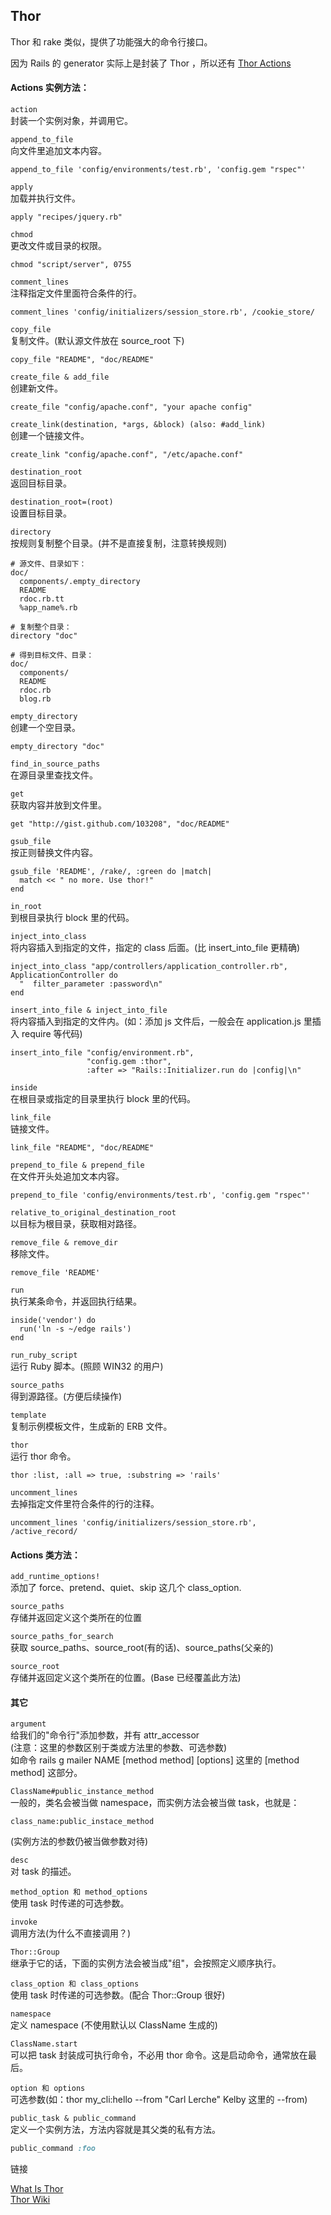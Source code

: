 ## Thor

Thor 和 rake 类似，提供了功能强大的命令行接口。

因为 Rails 的 generator 实际上是封装了 Thor ，所以还有 [Thor Actions](http://rdoc.info/github/erikhuda/thor/master/Thor/Actions.html)

#### Actions 实例方法：

`action`<br>
封装一个实例对象，并调用它。

`append_to_file`<br>
向文件里追加文本内容。

```
append_to_file 'config/environments/test.rb', 'config.gem "rspec"'
```

`apply`<br>
加载并执行文件。

```
apply "recipes/jquery.rb"
```

`chmod`<br>
更改文件或目录的权限。

```
chmod "script/server", 0755
```

`comment_lines`<br>
注释指定文件里面符合条件的行。

```
comment_lines 'config/initializers/session_store.rb', /cookie_store/
```

`copy_file`<br>
复制文件。(默认源文件放在 source_root 下)

```
copy_file "README", "doc/README"
```

`create_file & add_file`<br>
创建新文件。

```
create_file "config/apache.conf", "your apache config"
```

`create_link(destination, *args, &block) (also: #add_link)`<br>
创建一个链接文件。

```
create_link "config/apache.conf", "/etc/apache.conf"
```

`destination_root`<br>
返回目标目录。

`destination_root=(root)`<br>
设置目标目录。

`directory`<br>
按规则复制整个目录。(并不是直接复制，注意转换规则)

```
# 源文件、目录如下：
doc/
  components/.empty_directory
  README
  rdoc.rb.tt
  %app_name%.rb

# 复制整个目录：
directory "doc"

# 得到目标文件、目录：
doc/
  components/
  README
  rdoc.rb
  blog.rb
```

`empty_directory`<br>
创建一个空目录。

```
empty_directory "doc"
```

`find_in_source_paths`<br>
在源目录里查找文件。

`get`<br>
获取内容并放到文件里。

```
get "http://gist.github.com/103208", "doc/README"
```

`gsub_file`<br>
按正则替换文件内容。

```
gsub_file 'README', /rake/, :green do |match|
  match << " no more. Use thor!"
end
```

`in_root`<br>
到根目录执行 block 里的代码。

`inject_into_class`<br>
将内容插入到指定的文件，指定的 class 后面。(比 insert_into_file 更精确)

```
inject_into_class "app/controllers/application_controller.rb", ApplicationController do
  "  filter_parameter :password\n"
end
```

`insert_into_file & inject_into_file`<br>
将内容插入到指定的文件内。(如：添加 js 文件后，一般会在 application.js 里插入 require 等代码)

```
insert_into_file "config/environment.rb",
                 "config.gem :thor",
                 :after => "Rails::Initializer.run do |config|\n"
```

`inside`<br>
在根目录或指定的目录里执行 block 里的代码。

`link_file`<br>
链接文件。

```
link_file "README", "doc/README"
```

`prepend_to_file & prepend_file`<br>
在文件开头处追加文本内容。

```
prepend_to_file 'config/environments/test.rb', 'config.gem "rspec"'
```

`relative_to_original_destination_root`<br>
以目标为根目录，获取相对路径。

`remove_file & remove_dir`<br>
移除文件。

```
remove_file 'README'
```

`run`<br>
执行某条命令，并返回执行结果。

```
inside('vendor') do
  run('ln -s ~/edge rails')
end
```

`run_ruby_script`<br>
运行 Ruby 脚本。(照顾 WIN32 的用户)

`source_paths`<br>
得到源路径。(方便后续操作)

`template`<br>
复制示例模板文件，生成新的 ERB 文件。

`thor`<br>
运行 thor 命令。

```
thor :list, :all => true, :substring => 'rails'
```

`uncomment_lines`<br>
去掉指定文件里符合条件的行的注释。

```
uncomment_lines 'config/initializers/session_store.rb', /active_record/
```

#### Actions 类方法：

`add_runtime_options!`<br>
添加了 force、pretend、quiet、skip 这几个 class_option.

`source_paths`<br>
存储并返回定义这个类所在的位置

`source_paths_for_search`<br>
获取 source_paths、source_root(有的话)、source_paths(父亲的)

`source_root`<br>
存储并返回定义这个类所在的位置。(Base 已经覆盖此方法)

#### 其它

`argument`<br>
给我们的"命令行"添加参数，并有 attr_accessor<br>
(注意：这里的参数区别于类或方法里的参数、可选参数)<br>
如命令 rails g mailer NAME [method method] [options] 这里的 [method method] 这部分。

`ClassName#public_instance_method`<br>
一般的，类名会被当做 namespace，而实例方法会被当做 task，也就是：

```
class_name:public_instace_method
```

(实例方法的参数仍被当做参数对待)

`desc`<br>
对 task 的描述。

`method_option 和 method_options`<br>
使用 task 时传递的可选参数。

`invoke`<br>
调用方法(为什么不直接调用？)

`Thor::Group`<br>
继承于它的话，下面的实例方法会被当成"组"，会按照定义顺序执行。

`class_option 和 class_options`<br>
使用 task 时传递的可选参数。(配合 Thor::Group 很好)

`namespace`<br>
定义 namespace (不使用默认以 ClassName 生成的)

`ClassName.start`<br>
可以把 task 封装成可执行命令，不必用 thor 命令。这是启动命令，通常放在最后。

`option 和 options`<br>
可选参数(如：thor my_cli:hello --from "Carl Lerche" Kelby 这里的 --from)

`public_task & public_command`<br>
定义一个实例方法，方法内容就是其父类的私有方法。

```ruby
public_command :foo
```

链接

[What Is Thor](http://whatisthor.com/)<br>
[Thor Wiki](https://github.com/erikhuda/thor/wiki)
